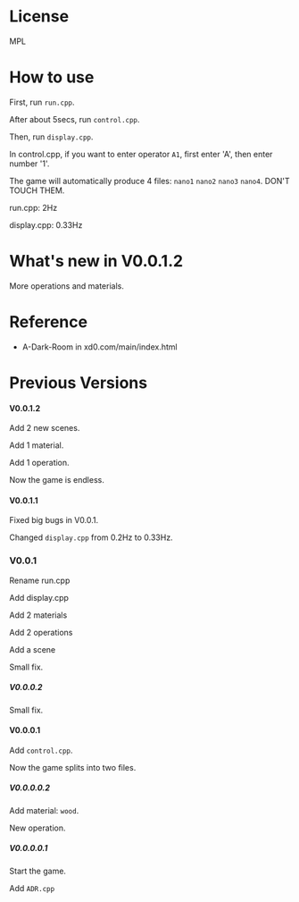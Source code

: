 # License

MPL

# How to use

First, run `run.cpp`.

After about 5secs, run `control.cpp`.

Then, run `display.cpp`.

In control.cpp, if you want to enter operator `A1`, first enter 'A', then enter number '1'.

The game will automatically produce 4 files: `nano1` `nano2` `nano3` `nano4`. DON'T TOUCH THEM.

run.cpp: 2Hz

display.cpp: 0.33Hz

# What's new in V0.0.1.2

More operations and materials.

# Reference

- A-Dark-Room in xd0.com/main/index.html

# Previous Versions

#### V0.0.1.2

Add 2 new scenes.

Add 1 material.

Add 1 operation.

Now the game is endless.

#### V0.0.1.1

Fixed big bugs in V0.0.1.

Changed `display.cpp` from 0.2Hz to 0.33Hz.

### V0.0.1

Rename run.cpp

Add display.cpp

Add 2 materials

Add 2 operations

Add a scene

Small fix.

##### V0.0.0.2

Small fix.

#### V0.0.0.1

Add `control.cpp`.

Now the game splits into two files.

##### V0.0.0.0.2

Add material:  `wood`.

New operation.

##### V0.0.0.0.1

Start the game.

Add `ADR.cpp`
